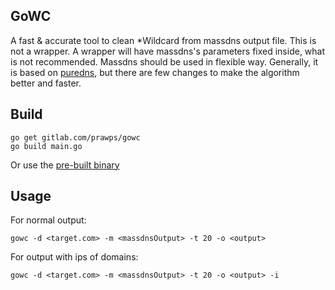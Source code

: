## GoWC
A fast & accurate tool to clean *Wildcard from massdns output file.
This is not a wrapper. A wrapper will have massdns's parameters fixed inside, what is not recommended. Massdns should be used in flexible way.
Generally, it is based on [puredns](https://github.com/d3mondev/puredns), but there are few changes to make the algorithm better and faster.

## Build

```
go get gitlab.com/prawps/gowc
go build main.go
```

Or use the [pre-built binary](https://gitlab.com/prawps/gowc/uploads/18ef15aff8bc3ac0b2bfed7c0f0539d5/goWC)

## Usage

For normal output:
```
gowc -d <target.com> -m <massdnsOutput> -t 20 -o <output>
```

For output with ips of domains:
```
gowc -d <target.com> -m <massdnsOutput> -t 20 -o <output> -i
```




